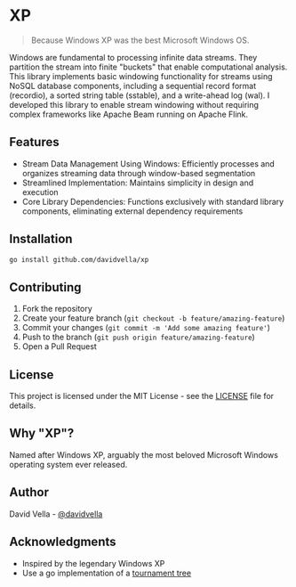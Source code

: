 # XP

> Because Windows XP was the best Microsoft Windows OS.

Windows are fundamental to processing infinite data streams. They partition the
stream into finite "buckets" that enable computational analysis. This library
implements basic windowing functionality for streams using NoSQL database
components, including a sequential record format (recordio), a sorted string
table (sstable), and a write-ahead log (wal). I developed this library to enable
stream windowing without requiring complex frameworks like Apache Beam running
on Apache Flink.

## Features

- Stream Data Management Using Windows: Efficiently processes and organizes
  streaming data through window-based segmentation
- Streamlined Implementation: Maintains simplicity in design and execution
- Core Library Dependencies: Functions exclusively with standard library
  components, eliminating external dependency requirements

## Installation

```bash
go install github.com/davidvella/xp
```

## Contributing

1. Fork the repository
2. Create your feature branch (`git checkout -b feature/amazing-feature`)
3. Commit your changes (`git commit -m 'Add some amazing feature'`)
4. Push to the branch (`git push origin feature/amazing-feature`)
5. Open a Pull Request

## License

This project is licensed under the MIT License - see the [LICENSE](LICENSE) file
for details.

## Why "XP"?

Named after Windows XP, arguably the most beloved Microsoft Windows operating
system ever released.

## Author

David Vella - [@davidvella](https://github.com/davidvella)

## Acknowledgments

- Inspired by the legendary Windows XP
- Use a go implementation of a [tournament
  tree](https://gist.github.com/bboreham/11f8a11b9723f85d2fb7c47dc4f48159)